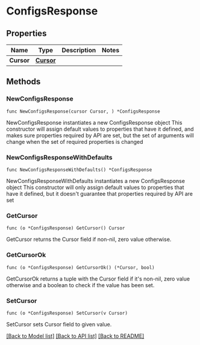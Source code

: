 # ConfigsResponse

## Properties

Name | Type | Description | Notes
------------ | ------------- | ------------- | -------------
**Cursor** | [**Cursor**](Cursor.md) |  |

## Methods

### NewConfigsResponse

`func NewConfigsResponse(cursor Cursor, ) *ConfigsResponse`

NewConfigsResponse instantiates a new ConfigsResponse object
This constructor will assign default values to properties that have it defined,
and makes sure properties required by API are set, but the set of arguments
will change when the set of required properties is changed

### NewConfigsResponseWithDefaults

`func NewConfigsResponseWithDefaults() *ConfigsResponse`

NewConfigsResponseWithDefaults instantiates a new ConfigsResponse object
This constructor will only assign default values to properties that have it defined,
but it doesn't guarantee that properties required by API are set

### GetCursor

`func (o *ConfigsResponse) GetCursor() Cursor`

GetCursor returns the Cursor field if non-nil, zero value otherwise.

### GetCursorOk

`func (o *ConfigsResponse) GetCursorOk() (*Cursor, bool)`

GetCursorOk returns a tuple with the Cursor field if it's non-nil, zero value otherwise
and a boolean to check if the value has been set.

### SetCursor

`func (o *ConfigsResponse) SetCursor(v Cursor)`

SetCursor sets Cursor field to given value.



[[Back to Model list]](../README.md#documentation-for-models) [[Back to API list]](../README.md#documentation-for-api-endpoints) [[Back to README]](../README.md)
